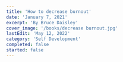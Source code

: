 ```yaml
---
title: 'How to decrease burnout'
date: 'January 7, 2021'
excerpt: 'By Bruce Daisley'
cover_image: '/books/decrease burnout.jpg'
lastEdit: 'May 12, 2022'
category: 'Self Development'
completed: false
started: false
---
```


